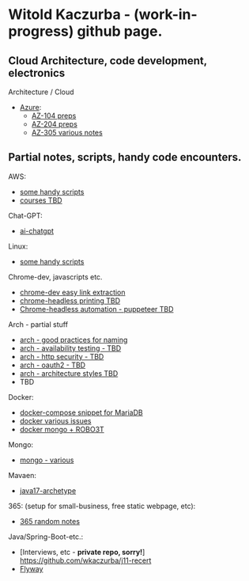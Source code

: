 # Witold Kaczurba - (work-in-progress) github page.

## Cloud Architecture, code development, electronics

Architecture / Cloud

 - [Azure](azure/main.md):
   - [AZ-104 preps](azure/az-104/main.md)
   - [AZ-204 preps](azure/az-204/main.md)
   - [AZ-305 various notes](azure/az-305/main.md)

## Partial notes, scripts, handy code encounters.

AWS:
 - [some handy scripts](aws/main.md)
 - [courses TBD](courses.md)

Chat-GPT:
 - [ai-chatgpt](ai-chatgpt/chat-gpt.md)

Linux:
 - [some handy scripts](linux/main.md)

Chrome-dev, javascripts etc.
 - [chrome-dev easy link extraction](chrome-dev/chromedev-links.md)
 - [chrome-headless printing TBD](chrome-dev/chrome-headless-printing.md)
 - [Chrome-headless automation - puppeteer TBD](chrome-dev/pupeteer.md)

Arch - partial stuff
 - [arch - good practices for naming](arch/good_practices)
 - [arch - availability testing - TBD](arch/availability_testing.md)
 - [arch - http security - TBD](arch/http_headers_and_security.md) 
 - [arch - oauth2 - TBD](arch/oauth.md)
 - [arch - architecture styles TBD](arch/architecture_styles.md)
- TBD

Docker:
 - [docker-compose snippet for MariaDB](docker-snippets/mariadb.md)
 - [docker various issues](docker-snippets/various.md)
 - [docker mongo + ROBO3T](docker-snippets/mongo.md)

Mongo:
 - [mongo - various](mongo/mongo.md)

Mavaen:
 - [java17-archetype](maven/archetype/archetype.md)

365: (setup for small-business, free static webpage, etc):
 - [365 random notes](365_and_website/365.md)

Java/Spring-Boot-etc.:
 - [Interviews, etc - **private repo, sorry!**] https://github.com/wkaczurba/j11-recert
 - [Flyway](flyway/flyway-spring.md)
 
